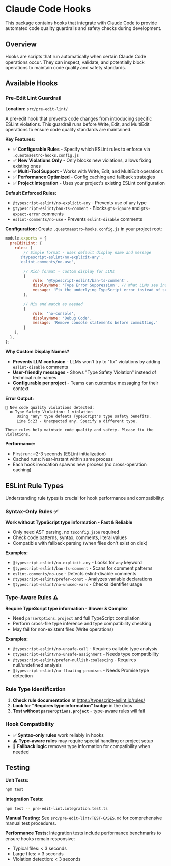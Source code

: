# Claude Code Hooks

This package contains hooks that integrate with Claude Code to provide automated code quality guardrails and safety
checks during development.

## Overview

Hooks are scripts that run automatically when certain Claude Code operations occur. They can inspect, validate, and
potentially block operations to maintain code quality and safety standards.

## Available Hooks

### Pre-Edit Lint Guardrail

**Location:** `src/pre-edit-lint/`

A pre-edit hook that prevents code changes from introducing specific ESLint violations. This guardrail runs before
Write, Edit, and MultiEdit operations to ensure code quality standards are maintained.

**Key Features:**

- ✅ **Configurable Rules** - Specify which ESLint rules to enforce via `.questmaestro-hooks.config.js`
- ✅ **New Violations Only** - Only blocks new violations, allows fixing existing ones
- ✅ **Multi-Tool Support** - Works with Write, Edit, and MultiEdit operations
- ✅ **Performance Optimized** - Config caching and fallback strategies
- ✅ **Project Integration** - Uses your project's existing ESLint configuration

**Default Enforced Rules:**

- `@typescript-eslint/no-explicit-any` - Prevents use of `any` type
- `@typescript-eslint/ban-ts-comment` - Blocks `@ts-ignore` and `@ts-expect-error` comments
- `eslint-comments/no-use` - Prevents `eslint-disable` comments

**Configuration:**
Create `.questmaestro-hooks.config.js` in your project root:

```javascript
module.exports = {
  preEditLint: {
    rules: [
        // Simple format - uses default display name and message
      '@typescript-eslint/no-explicit-any',
      'eslint-comments/no-use',

        // Rich format - custom display for LLMs
        {
            rule: '@typescript-eslint/ban-ts-comment',
            displayName: 'Type Error Suppression', // What LLMs see instead of rule name
            message: 'Fix the underlying TypeScript error instead of suppressing it.'
        },

        // Mix and match as needed
        {
            rule: 'no-console',
            displayName: 'Debug Code',
            message: 'Remove console statements before committing.'
        }
    ],
  },
};
```

**Why Custom Display Names?**

- **Prevents LLM confusion** - LLMs won't try to "fix" violations by adding `eslint-disable` comments
- **User-friendly messages** - Shows "Type Safety Violation" instead of technical rule names
- **Configurable per project** - Teams can customize messaging for their context

**Error Output:**

```
🛑 New code quality violations detected:
  ❌ Type Safety Violation: 1 violation
     Using "any" type defeats TypeScript's type safety benefits.
     Line 5:23 - Unexpected any. Specify a different type.

These rules help maintain code quality and safety. Please fix the violations.
```

**Performance:**

- First run: ~2-3 seconds (ESLint initialization)
- Cached runs: Near-instant within same process
- Each hook invocation spawns new process (no cross-operation caching)

## ESLint Rule Types

Understanding rule types is crucial for hook performance and compatibility:

### Syntax-Only Rules ✅

**Work without TypeScript type information - Fast & Reliable**

- Only need AST parsing, no `tsconfig.json` required
- Check code patterns, syntax, comments, literal values
- Compatible with fallback parsing (when files don't exist on disk)

**Examples:**

- `@typescript-eslint/no-explicit-any` - Looks for `any` keyword
- `@typescript-eslint/ban-ts-comment` - Scans for comment patterns
- `eslint-comments/no-use` - Detects eslint-disable comments
- `@typescript-eslint/prefer-const` - Analyzes variable declarations
- `@typescript-eslint/no-unused-vars` - Checks identifier usage

### Type-Aware Rules ⚠️

**Require TypeScript type information - Slower & Complex**

- Need `parserOptions.project` and full TypeScript compilation
- Perform cross-file type inference and type compatibility checking
- May fail for non-existent files (Write operations)

**Examples:**

- `@typescript-eslint/no-unsafe-call` - Requires callable type analysis
- `@typescript-eslint/no-unsafe-assignment` - Needs type compatibility
- `@typescript-eslint/prefer-nullish-coalescing` - Requires null/undefined analysis
- `@typescript-eslint/no-floating-promises` - Needs Promise type detection

### Rule Type Identification

1. **Check rule documentation** at https://typescript-eslint.io/rules/
2. **Look for "Requires type information" badge** in the docs
3. **Test without `parserOptions.project`** - type-aware rules will fail

### Hook Compatibility

- ✅ **Syntax-only rules** work reliably in hooks
- ⚠️ **Type-aware rules** may require special handling or project setup
- 🔄 **Fallback logic** removes type information for compatibility when needed

## Testing

**Unit Tests:**

```bash
npm test
```

**Integration Tests:**

```bash
npm test -- pre-edit-lint.integration.test.ts
```

**Manual Testing:**
See `src/pre-edit-lint/TEST-CASES.md` for comprehensive manual test procedures.

**Performance Tests:**
Integration tests include performance benchmarks to ensure hooks remain responsive:

- Typical files: < 3 seconds
- Large files: < 3 seconds
- Violation detection: < 3 seconds
